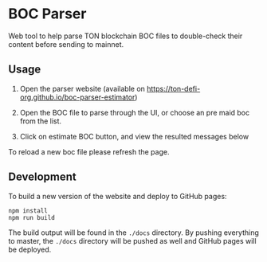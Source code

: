 # BOC Parser

Web tool to help parse TON blockchain BOC files to double-check their content before sending to mainnet.

## Usage

1. Open the parser website (available on https://ton-defi-org.github.io/boc-parser-estimator)
 
2. Open the BOC file to parse through the UI, or choose an pre maid boc from the list.

3. Click on estimate BOC button, and view the resulted messages below


To reload a new boc file please refresh the page.

## Development

To build a new version of the website and deploy to GitHub pages:

```
npm install
npm run build
```

The build output will be found in the `./docs` directory. By pushing everything to master, the `./docs` directory will be pushed as well and GitHub pages will be deployed.
